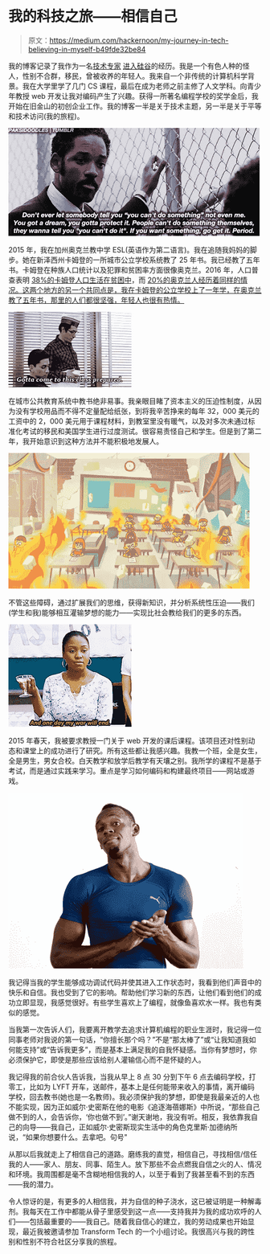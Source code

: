 # 我的科技之旅——相信自己

> 原文：<https://medium.com/hackernoon/my-journey-in-tech-believing-in-myself-b49fde32be84>

我的博客记录了我作为一名[技术专家](https://hackernoon.com/tagged/technologist) [进入硅谷](https://hackernoon.com/tagged/making)的经历。我是一个有色人种的怪人，性别不合群，移民，曾被收养的年轻人。我来自一个非传统的计算机科学背景。我在大学里学了几门 CS 课程，最后在成为老师之前主修了人文学科。向青少年教授 web 开发让我对编码产生了兴趣。获得一所著名编程学校的奖学金后，我开始在旧金山的初创企业工作。我的博客一半是关于技术主题，另一半是关于平等和技术访问(我的旅程)。

![](img/6c42c77b2b4264743520d8fde85bf9af.png)

2015 年，我在加州奥克兰教中学 ESL(英语作为第二语言)。我在追随我妈妈的脚步。她在新泽西州卡姆登的一所城市公立学校系统教了 25 年书。我已经教了五年书。卡姆登在种族人口统计以及犯罪和贫困率方面很像奥克兰。2016 年，人口普查表明 [38%的卡姆登人口生活在贫困中](https://www.census.gov/quickfacts/fact/table/camdencitynewjersey/PST045216)，而 [20%的奥克兰人经历着同样的情况。这两个地方的另一个共同点是，我在卡姆登的公立学校上了一年学，在奥克兰教了五年书，那里的人们都很坚强，年轻人也很有热情。](https://www.census.gov/quickfacts/fact/table/oaklandcitycalifornia/PST045216)

![](img/bd7e1f32079a4b0eb1477695c7d6059f.png)

在城市公共教育系统中教书绝非易事。我亲眼目睹了资本主义的压迫性制度，从因为没有学校用品而不得不定量配给纸张，到将我辛苦挣来的每年 32，000 美元的工资中的 2，000 美元用于课程材料，到教室里没有暖气，以及对多次未通过标准化考试的移民和美国学生进行过度测试。很容易责怪自己和学生。但是到了第二年，我开始意识到这种方法并不能积极地发展人。

![](img/b031187096f2ae3541218bf7fbd7e3cb.png)

不管这些障碍，通过扩展我们的思维，获得新知识，并分析系统性压迫——我们(学生和我)能够相互灌输梦想的能力——实现比社会教给我们的更多的东西。

![](img/afaddfd2ef73517844cc620d44208471.png)

2015 年春天，我被要求教授一门关于 web 开发的课后课程。该项目还对性别动态和课堂上的成功进行了研究。所有这些都让我感兴趣。我教一个班，全是女生，全是男生，男女合校。白天教学和放学后教学有天壤之别。我所学的课程不是基于考试，而是通过实践来学习。重点是学习如何编码和构建最终项目——网站或游戏。

![](img/5b7d01afdffd32e3830ce863ec537710.png)

我记得当我的学生能够成功调试代码并使其进入工作状态时，我看到他们声音中的快乐和自信。我也受到了它的影响。帮助他们学习新的东西，让他们看到他们的成功立即显现，我感觉很好。有些学生喜欢上了编程，就像鱼喜欢水一样。我也有类似的感觉。

当我第一次告诉人们，我要离开教学去追求计算机编程的职业生涯时，我记得一位同事老师对我说的第一句话，“你擅长那个吗？”不是“那太棒了”或“让我知道我如何能支持”或“告诉我更多”，而是基本上满足我的自我怀疑感。当你有梦想时，你必须保护它，即使是那些应该给别人灌输信心而不是怀疑的人。

我记得我的前合伙人告诉我，当我从早上 8 点 30 分到下午 6 点去编码学校，打零工，比如为 LYFT 开车，送邮件，基本上是任何能带来收入的事情，离开编码学校，回去教书(她也是一名教师)。我必须保护我的梦想，即使是我最亲近的人也不能实现，因为正如威尔·史密斯在他的电影《追逐海蓓娜斯》中所说，“那些自己做不到的人，会告诉你，‘你也做不到’。”谢天谢地，我没有听。相反，我依靠我自己的向导——我自己，正如威尔·史密斯现实生活中的角色克里斯·加德纳所说，“如果你想要什么。去拿吧。句号"

从那以后我就走上了相信自己的道路。磨练我的直觉，相信自己，寻找相信/信任我的人——家人、朋友、同事、陌生人。放下那些不会点燃我自信之火的人、情况和环境。我周围都是毫不含糊地相信我的人，以至于看到了我甚至看不到的东西——我的潜力。

令人惊讶的是，有更多的人相信我，并为自信的种子浇水，这已被证明是一种解毒剂。我每天在工作中都能从骨子里感受到这一点——支持我并为我的成功欢呼的人们——包括最重要的——我自己。随着我自信心的建立，我的劳动成果也开始显现，最近我被邀请参加 Transform Tech 的一个小组讨论。我很高兴与我的跨性别和性别不符合社区分享我的旅程。
